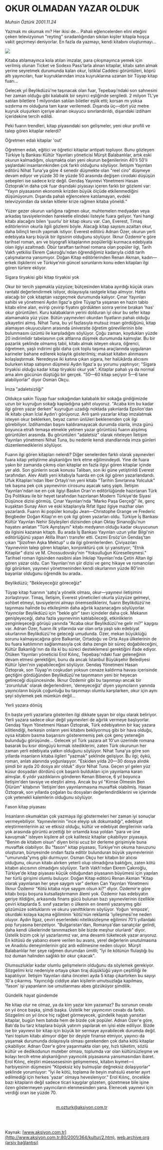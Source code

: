 # OKUR OLMADAN YAZAR OLDUK

*Muhsin Öztürk 2001.11.24*

<div>
 <p class="spot">
  Yazmak mı okumak mı? Her ikisi de... Pahalı eğlencelerden elini eteğini çeken televizyonun "reyting" sıradanlığından sıkılan kişiler kitapla hoşça vakit geçirmeyi deniyorlar. En fazla da yazmayı, kendi kitabını oluşturmayı...
 </p>
 <p class="metin">
 </p>
 <img border="0" src="/web/20020429234717im_/http://www.aksiyon.com.tr/2001/364/resimler/okur.jpg"/>
 <p class="metin">
  Kitaba atılamayınca kola atılan imzalar, para çıkışmayınca yemek için verilmiş olunan Ticket ve Sodexo Pass'larla alınan kitaplar, kitabı satın almak yerine seyretmek durumunda kalan okur, İstiklal Caddesi görüntüleri, köprü altı yayıncıları, fuar kuyruklarından imza kuyruklarına uzanan bir Tüyap kitap fuarı...
 </p>
 <p class="metin">
  Gelecek yıl Beylikdüzü'ne taşınacak olan fuar, Tepebaşı'ndaki son sahnesini her zaman olduğu gibi kalabalık bir seyirci eşliğinde sergiledi. 2 milyon TL'ye satılan biletlere 1 milyondan satılan biletler eşlik etti; korsan mı yoksa sızdırma mı olduğuna tam karar verilemedi. Dışarıda üç—dört yüz metre kuyruk oluşurken içeriye alınan okuyucu sınırlandırıldı, dışarıdaki izdiham içeridekine tercih edildi.
 </p>
 <p class="metin">
  Peki fuarın trendleri, kitap piyasındaki son gelişmeler, yeni okur profili ve talep gören kitaplar nelerdi?
 </p>
 <p class="metin">
  Öğretmen edalı kitaplar 'out'
 </p>
 <p class="metin">
  Öğretmen edalı, eğitici ve öğretici kitaplar antipati topluyor. Bunu gözleyen Türkiye İş Bankası Kültür Yayınları yöneticisi Mürşit Balabanlılar, artık eski okurun kalmadığını, oluşmakta olan yeni okurun beğenilerinin 40'lı 50'li yaşlardaki insanlarınkinden çok farklı olduğunu söylüyor. İletişim Yayınları editörü Nihat Tuna'ya göre 4 senedir düşmekte olan "reel ciro" düşmeye devam ediyor ve yüzde 30 ile yüzde 50 arasında değişen cirodaki düşüşün sebepleri ise sadece kriz değil. Gendaş Yayınevi Yönetmeni Hasan Öztoprak'ın daha çok fuar dışındaki piyasayı içeren farklı bir gözlemi var: "Yayın piyasasının ekonomik krizden büyük ölçüde etkilenmediğini düşünüyorum. Dışarıda pahalı eğlencelere katılamayan, evdeki televizyondan da sıkılan kitleler krize rağmen kitaba yöneldi."
 </p>
 <p class="metin">
  Yüzer gezer okurun varlığına rağmen okur, muhtemelen medyadan veya arkadaş tavsiyelerinden hareketle elindeki listeyle fuara geliyor. Yani hangi kitabı alacağını bilen 'şuurlu' bir kitap okuru var. Can, Everest, Timaş editörlerinin okurla ilgili gözlemi böyle. Alacağı kitap sayısını azaltan okur, daha bilinçli tercih yapmak istiyor. Everest editörü Adnan Özer, okurun yerli edebiyata karşı büyük bir ilgisinin olduğunu söylüyor. İlknur Özdemir'e göre tarihsel roman, anı ve biyografi kitaplarının popülerliği kurmaca edebiyata olan ilgiyi azaltmadı. Öbür taraftan tarihsel romana olan popüler ilgi, Tarih Vakfı yetkilisi Ekrem Çakıroğlu'ndan öğrendiğimiz kadarıyla ciddi tarih çalışmalarına yansımıyor. Doğan Kitap editörlerinden Renan Akman, kadın—erkek ilişkilerini ve Türkiye'nin güncel sorunlarını konu eden kitapları ilgi gören türlere ekliyor.
 </p>
 <p class="metin">
  Sigara tiryakisi gibi kitap tiryakisi yok
 </p>
 <p class="metin">
  Okur bir tercih yapmakla yüzyüze; bütçesinden kitaba ayırdığı küçük oranı rantabl değerlendirmek istiyor, dolayısıyla rastgele kitap almıyor. Hatta alacağı bir çok kitaptan vazgeçmek durumunda kalıyor. Çınar Yayınları sahibi ve yönetmeni Aydın Ilgaz'a göre Tüyap'ta yaşanan en hazin tablo kitabı eline alan, evirip çevirip fiyatını gördükten sonra yerine bırakan 'has' okur görüntüleri. Kuru kalabakların yerini dolduran iyi okur bu sefer kitap alamamakla yüz yüze. Bütün yayınevleri okurdan fiyatların pahalı olduğu şikayetini almış. Nihat Tuna, bu yıl fazlasıyla mutsuz insan gördüğünü, kitap alamayan okuyucuların arasında üniversite öğretim görevlilerinin bile bulunmasını üzüntü ile karşıladığını söylüyor. Çoğu zaman, koydukları yüzde 20 indirimlidir tabelasının çok altlarına düşmek durumunda kalmışlar. Bu bir pazarlık şeklinde olmamış tabii, kitabı almak isteyen okura, öğrenci, öğretmen, yaşlı indirimi gibi daha çok toplu taşıma araçlarında uygulanan karineler bahane edilerek kolaylık gösterilmiş; maksat kitabın alınmasını kolaşlaştırmak. Neredeyse iki katına çıkan sigara, her halükârda alıcısını bulurken kitap satışının düşmesi Aydın Ilgaz'a şu yorumu yaptırıyor; "Sigara tiryakisi olduğu kadar kitap tiryakisi okur yok". Kitaplar pahalı ya da normal ama alım gücünün düştüğü bir gerçek. "50—60 kitap seçiyor 5—6 tane alabiliyorlar" diyor Osman Okçu.
 </p>
 <p class="metin">
  İmza "adaletsizliği"
 </p>
 <p class="metin">
  Oldukça sakin Tüyap fuar sokağından kalabalık bir sokağa girdiğimizde uzun bir kuyruğun sokağı kapladığına şahit oluyoruz. "Acaba kim bu kadar ilgi gören yazar derken" kuyruğun uzadığı noktada yakınlarda Epsilon'dan ilk kitabı çıkan İclal Aydın'ı görüyoruz. Anlı şanlı yazarlar kitap imzalatmak isteyen okur beklerken, beyaz camın ünlüleri beklenenden çok ilgi görebiliyor. İzdihamdan başını kaldıramayacak durumda olanla, imza günü boyunca etrafı temaşa etmekle yetinen yazar görüntüsü fuarın alışılmış görüntüleri arasında. Bu görüntüleri "adaletsiz" olarak niteleyen İletişim Yayınları yönetmeni Nihat Tuna, bu nedenle kendi standlarında imza günleri düzenlemediklerini söylüyor.
 </p>
 <p class="metin">
  Fuarın ilgi gören kitapları nelerdi? Diğer senelerden farklı olarak yayınevleri fuara kitap yetiştirme alışkanlığını terk etme eğilimindeydi. Yine de fuara yakın bir zamanda çıkmış olan kitaplar en fazla ilgiyi gören kitaplar içinde yer aldı. Son günlerin sıcak konusu Taliban, son iki güne yetiştirildi Everest tarafından. Alev Alatlı yeni kitabıyla fuarda en çok ilgi gören yazarlandandı. Ufuk Kitapları'ndan İlber Ortaylı'nın yeni kitabı "Tarihin Sınırlarına Yolculuk" tek başına pek çok yayınevinin cirosunu aşacak satış yaptı. İletişim Yayınları'ndan ise en çok ilgiyi Baskın Oran'ın editörlüğünde hazırlanan Türk Dış Politikası ile bir heyet tarafından hazırlanan Modern Türkiye'de Siyasi Düşünce dizisi görmüş. Çınar Yayınları'nda "Marko Paşa Gerçeği" ile, genç kuşaktan Sunay Akın ve eski kitaplarıyla Rıfat Ilgaz ilgiye mazhar olan yazarlardı. Fuarın iki popüler konuğu Jean—Christophe Grange ve Frederic Beigbeder Doğan Kitap'ın en çok ilgi gören yazarları oldu. Türkiye İş Bankası Kültür Yayınları Nehir Söyleşileri dizisinden çıkan Oktay Sinanoğlu'nun hayatını anlatan "Türk Aynştaynı" kitabı medyanın olduğu kadar okuyucunun da ilgisini kazanan kitaptı. Bu arada İş Bankası Yayınları uzun yıllar Bilgi'nin editörlüğünü yapan Atilla İlhan'ı transfer etti. Cezmi Ersöz'ün Gendaş'tan çıkan "Şizofren Aşka Mektup"  u da ilgi görenlerlerden. Çiviyazıları Yayınevinin talep gören kitapları, konjonktürü çok iyi yansıtıyor; "Etnik Kitaplar" dizisi ve M. Chossudovsky'nin "Yoksulluğun Küreselleşmesi." Tarihsel roman ilgisinden nasibini alan İnkılap Yayınları'nda Çetin Altan ilgi gören yazar oldu. Can Yayınları'nın şiir dizisi ve genç hikaye ve romancıları ilgi görürken, yayınevi yönetmeninden kendi okurlarının yüzde 80'inin bayanlar olduğunu öğrendik bu arada..
 </p>
 <p class="metin">
  Beylikdüzü; "Bekleyeceğiz göreceğiz"
 </p>
 <p class="metin">
  Tüyap kitap fuarının 'satış'a yönelik olması, okur—yayınevi iletişimini zorlaştırıyor. Timaş, İletişim, Everest yöneticileri okurla yüzyüze gelmeyi, sohbet etmeyi, tavsiyelerini almayı önemsediklerini, fuarın Beylikdüzü'ne taşınması halinde bu etkileşimin daha ağırlık kazanacağını söylüyorlar. Yayıncılar Beylikdüzü için "bekle gör" tavrı içindeler daha çok. Mekanın genişleyeceği, daha fazla yayınevinin katılabileceği, etkinliklerin zenginleşeceği görüşü yanında "Acaba okur Beylikdüzü'ne gelir mi?" kaygısı var. Adnan Özer, fuarın ilk yıllarında var olan orta yaşlı sıkı edebiyat okurlarının Beylikdüzü'ne geleceği umudunda. Özer, mekan büyüklüğü sorunu kalmayacağına göre Balkanlar, Ortadoğu ve Orta Asya ülkelerinin de bu fuara katılımının sağlanmasıyla çok daha zengin bir süreç doğabileceğini, Kültür Bakanlığı'nın da illa ki bu süreci desteklemesi gerektiğini ifade ediyor. Ötüken Yayınları yöneticisi Erol Kılınç, Tepebaşı'ndaki fuar geleneğinin devam etmesi gerektiğini, bunu da ancak İstanbul Büyükşehir Belediyesi Kültür İşleri'nin yapabileceğini söylüyor. Gendaş Yönetmeni Hasan Öztoprak, son Tüyap'ın coşkudan yoksun cenaze kaldırma havası içerisinde geçtiğini gördüğünden Beylikdüzü'ne taşınmanın yeni bir heyecan getireceği düşüncesinde. İlknur Özdemir gibi bu taşınmayı ancak bir 'zorunluluk' olarak değerlendiren, 'deneyeceğiz' diyen yayıncıların yanında yayıncıların büyük çoğunluğu bu taşınmayı olumlu karşılarken, okur için aynı şeyi söylemek pek mümkün değil...
 </p>
 <p class="metin">
  Yerli yazara dönüş
 </p>
 <p class="metin">
  En başta yerli yazarlara gösterilen ilgi dikkate şayan bir olgu olarak beliriyor. Yerli yazara sadece okur değil yayınevleri de ağırlık vermeye başlıyorlar. Gendaş Yayın Yönetmeni Hasan Öztoprak, Türk edebiyatının bir kaç yazara kilitlendiği, herkesin onların yeni kitabını bekliyormuş gibi bir hava olduğu, oysa kitabını basma başarısını gösterememiş pek çok genç yeteneğin bulunduğu görüşünde... Gelecek yıl Türk yazara ait 10'un üzerinde romana basarak bu kısır döngüyü kırmak istediklerini, zaten Türk okurunun her zaman yerli edebiyata yatkın olduğunu söylüyor. Nihat Tuna'ya göre son yıllarda insanların kitaba ilgileri "yazmak" şeklinde gelişiyor. Bu ilgi; öykü, roman, anlatı alanında yoğunlaşıyor. "Eskiden yılda 20—30 dosya alırdık şimdi bir ayda 20 dosya alır olduk" diyor Nihat Tuna. Geçen yıl gelen yüz küsur dosyadan dördünü çok başarılı buldukları için yayınlama kararı almışlar. 6 yıldır yazdıklarını gönderen Kenan Biberce, 6 yıl boyunca İletişim'den tavsiye ve eleştiri almış. Ancak bu yıl "Kimse Ölmesin Ben Ölürüm" kitabının 'İletişim'den yayınlanmasına muvaffak olabilmiş. Hasan Öztoprak, son yıllarda çoğalan bu dosyaları değerlendirdiklerini ve içlerinde çok yetenekli kalemlerin olduğunu söylüyor.
 </p>
 <p class="metin">
  Fason kitap piyasası
 </p>
 <p class="metin">
  İnsanların okumaktan çok yazmaya ilgi göstermeleri her zaman iyi sonuçlar vermeyebiliyor. Yayınevlerinin "ince eleyip sık dokumadığı", edebiyat eleştirmenlerinin az ve etkisiz olduğu, kültür ve edebiyat dergilerinin varla yok arasında görüntü arzettiği bir ortamda kısa yoldan "para ve üne kavuşmak" isteyen kişilere ait çok kalitesiz kitaplar çıkabiliyor piyasaya. "Benim de kitabım olsun" diyen birisi ucuz bir derleme girişimiyle buna muvaffak olabiliyor. Bu "fason" kitap piyasası, Türkiye'nin okuma havuzunu oluşturan, bünyesinde ondan fazla editör bulunduran büyük yayınevlerinin "umurunda"ymış gibi durmuyor. Osman Okçu her kitabın bir alıcısı olduğunu, okurun kitabı alırken yeterli olup olmadığına baktığını, zaten kötü kitabın alıcısının olmadığını söylüyor. Tarih Vakfı'ndan Ekrem Çakıroğlu, Türkiye'de kitap piyasası küçük olduğundan piyasanın büyümesi için yapılan her türlü girişimi olumlu buluyor. Doğan Kitap editörü Renan Akman "Kitap olarak yayınlanan her şeye saygım var" derken Can Yayınları Yönetmeni İlknur Özdemir "Kötü kitaba niye saygım olsun ki?" diyor. Özdemir'e göre kitabı boşu boşuna kutsallaştırmanın âlemi yok. Özdemir has edebiyatın geriye itildiğini, arkasında finans gücü bulunan bazı yayınevlerinin özellikle çeviri kitaplarda 5. sınıf yazarları o ülkenin en önemli yazarıymış gibi gözümüze soktuklarını ve okuru yanılttıklarını söylüyor. Yoğun 'empoze', okurdaki kolaya kaçma eğiliminin 'kötü'nün reklamla 'iyileşmesi'ne neden oluyor. Aydın Ilgaz, çeviri eserlerdeki niteliksizleşme eğilimini 70'li yıllardaki pop furyasına benzetiyor. "Bulgaristan'dan, Romanya'dan sanatçılar gelirdi, daha kendi ülkelerinde tanınmazken bile bizde meşhur olurlardı" diyor. Üstelik bizim çok iyi yazarlarımız var, ama devamlı tüketecek yazar arıyoruz. En kötüsü de yabancı esere verilen bu avans, yerel değerlerin unutulmasına ve Anadolu deneyimlerinin göz ardı edilmesine neden oluyor. Mürşit Balabanlılar her şeye rağmen durumdan ümitli; "İyi ile kötünün flulaştığı bu toz duman halinden sağlıklı bir okur çıkacak".
 </p>
 <p class="metin">
  Olumsuzluklar kadar olumlu gelişmelerin olduğunu da söylemek gerekiyor. Sözgelimi kriz nedeniyle ortaya çıkan tiraj düşüklüğü yayın çeşitliliği ile kapatılıyor. İletişim Yayınları daha önceleri ayda 5 kitap çıkartırken bu sayıyı 10'a çıkarmış. Yayıncılığı ciddiye alan kişilerin umutsuzlağa kapılması, 'fason' işi yapanların ise umutlanması abes gözüküyor şimdilik.
 </p>
 <p class="metin">
  Gündelik hayat gündemde
 </p>
 <p class="metin">
  Ne kitap olur ne olmaz, ya da kim yazar kim yazamaz? Bu sorunun cevabı on yıl önce başka, şimdi başka. Üstelik her yayıncının cevabı da farklı. Sözgelimi on yıl önce hiç rağbet görmeyecek, gündelik hayatı yansıtan kitaplar, bugün hem batıda hem de bizde çok popüler. Adnan Özer'e göre, Batı'da bu tarz kitaplara büyük yatırım yapılarak en iyisi elde ediliyor. Bizde ise bir yayınevi bir kitap için büyük bir sermaye ayırabilecek durumda değil. Yani toplum kitabı almıyor diğer bir deyişle finanse etmiyor, yayıncı da yaşamak durumunda dolayısıyla olması gerekenden çok daha kötü kitaplar çıkabiliyor. Adnan Özer'e göre yaşanmakta olan şey, hızlı tüketim, sözlü kültür ve dedikodunun muteber olması, toplumda var olan kültürsüzleşme ve kolayı tercih etme alışkanlığının yayıncılık piyasasına yansımasından ibaret. Erol Kılınç, eleştiri müessesesinin gelişmemesi, kitabın kıymet—i harbiyesinin düşmesini "Köpeksiz köy bulmuşlar değneksiz dolaşıyorlar" şeklinde yorumluyor: "İyi ile kötü, toplama ile beyin mahsulü eserler ayırt edilmediği için herkes 'yazar' olmaya hevesleniyor." Erol Kılınç, öncelikle bazı kitapların değil sadece ticari kaygılar gözeten, gözetmese bile işine özen göstermeyen yayıncıların elenmesinden yana. Elenecek yayınevi için verdiği oran ise yüzde 70.
 </p>
 <br/>
 <center>
  <a class="anaorta" href="http://web.archive.org/web/20020429234717/mailto:m.ozturk@aksiyon.com.tr">
   m.ozturk@aksiyon.com.tr
  </a>
 </center>
 <br/>
 <br/>
 <br/>
</div>

Kaynak: [www.aksiyon.com.tr](http://www.aksiyon.com.tr:80/2001/364/kultur/2.htm), [web.archive.org (arşiv bağlantısı)](http://web.archive.org/web/20020429234717/http://www.aksiyon.com.tr:80/2001/364/kultur/2.htm)
